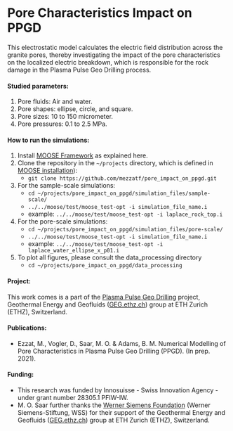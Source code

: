 # Pore Characteristics Impact on PPGD
This electrostatic model calculates the electric field distribution across the granite pores, thereby investigating the impact of the pore characteristics on the localized electric breakdown, which is responsible for the rock damage in the Plasma Pulse Geo Drilling process.

#### Studied parameters:
1. Pore fluids: Air and water.
2. Pore shapes: ellipse, circle, and square.
3. Pore sizes: 10 to 150 micrometer.
4. Pore pressures: 0.1 to 2.5 MPa.

#### How to run the simulations:
1. Install [MOOSE Framework](https://mooseframework.inl.gov/getting_started/installation/index.html) as explained here.
2. Clone the repository in the `~/projects` directory, which is defined in [MOOSE installation](https://mooseframework.inl.gov/getting_started/installation/index.html)):
   * `git clone https://github.com/mezzatf/pore_impact_on_ppgd.git`
3. For the sample-scale simulations:
   * `cd ~/projects/pore_impact_on_ppgd/simulation_files/sample-scale/`
   * `../../moose/test/moose_test-opt -i simulation_file_name.i`
   * example: `../../moose/test/moose_test-opt -i laplace_rock_top.i`
4. For the pore-scale simulations:
   * `cd ~/projects/pore_impact_on_ppgd/simulation_files/pore-scale/`
   * `../../moose/test/moose_test-opt -i simulation_file_name.i`
   * example: `../../moose/test/moose_test-opt -i laplace_water_ellipse_x_p01.i`
5. To plot all figures, please consult the data_processing directory
   * `cd ~/projects/pore_impact_on_ppgd/data_processing`

#### Project:
This work comes is a part of the [Plasma Pulse Geo Drilling](https://geg.ethz.ch/project-plasma_drilling/) project, Geothermal Energy and Geofluids ([GEG.ethz.ch](https://geg.ethz.ch/)) group at ETH Zurich (ETHZ), Switzerland.

#### Publications:
- Ezzat, M., Vogler, D., Saar, M. O. & Adams, B. M. Numerical Modelling of Pore Characteristics in Plasma Pulse Geo Drilling (PPGD). (In prep. 2021).

#### Funding:
- This research was funded by Innosuisse - Swiss Innovation Agency - under grant number 28305.1 PFIW-IW.
- M. O. Saar further thanks the [Werner Siemens Foundation](http://www.wernersiemens-stiftung.ch/home/) (Werner Siemens-Stiftung, WSS) for their support of the Geothermal Energy and Geofluids ([GEG.ethz.ch](https://geg.ethz.ch/)) group at ETH Zurich (ETHZ), Switzerland.
